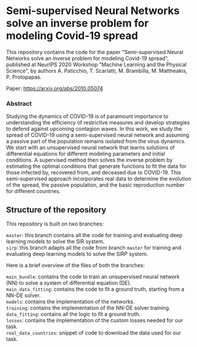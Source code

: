 # Semi-supervised Neural Networks solve an inverse problem for modeling Covid-19 spread

This repository contains the code for the paper "Semi-supervised Neural Networks solve an inverse problem for modeling Covid-19 spread", 
published at NeurIPS 2020 Workshop "Machine Learning and the Physical Science", by authors A. Paticchio, T. Scarlatti, M. Brambilla, M. Mattheakis, P. Protopapas.

Paper: https://arxiv.org/abs/2010.05074

### Abstract
Studying the dynamics of  COVID-19 is of paramount importance to understanding the efficiency of restrictive measures and develop  strategies to defend against upcoming contagion waves. 
In this work, we study the spread of COVID-19 using a semi-supervised  neural network and assuming a passive part of the population remains isolated from the virus dynamics. 
We start with an unsupervised neural network that learns solutions of differential equations for different modeling parameters and initial conditions. A supervised method then solves the inverse problem by estimating the optimal conditions that generate functions to fit the data for those infected by, recovered from, and deceased due to COVID-19. This semi-supervised approach incorporates real data to determine the evolution of the spread, the passive population, and the basic reproduction number  for different countries. 

## Structure of the repository

This repository is built on two branches:

`master`: this branch contains all the code for training and evaluating deep learning models to solve the SIR system. \
`sirp`: this branch adapts all the code from branch `master` for training and evaluating deep learning models to solve the SIRP system.

Here is a brief overview of the files of both the branches:

`main_bundle`: contains the code to train an unsupervised neural network (NN) to solve a system of differential equation (DE). \
`main_data_fitting`: contains the code to fit a ground truth, starting from a NN-DE solver. \
`models`: contains the implementation of the networks. \
`training`: contains the implementation of the NN-DE solver training. \
`data_fitting`: contains all the logic to fit a ground truth. \
`losses`: contains the implementation of the custom losses needed for our task. \
`real_data_countries`: snippet of code to download the data used for our task. 
